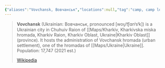 ```yaml
---
{"aliases":"Vovchansk, Вовчанськ","locations":null,"tag":"camp, camp location","date":null,"dg-home":false,"dg-publish":true,"dg-pass-frontmatter":true,"location":[50.2928843,36.9370028],"permalink":"/maps/vovchansk-vovchanska-miska-gromada-chuhuiv-raion-kharkiv-oblast-62500-62503-ukraine/","dgHomeLink":true,"dgPassFrontmatter":true}
---
```



> **Vovchansk** (Ukrainian: Вовчанськ, pronounced [wou̯ˈt͡ʃɑnʲsʲk]) is a  Ukrainian city in Chuhuiv Raion of [[Maps/Kharkiv, Kharkivska miska hromada, Kharkiv Raion, Kharkiv Oblast, Ukraine|Kharkiv Oblast]] (province). It hosts the administration of Vovchansk hromada (urban settlement), one of the hromadas of [[Maps/Ukraine|Ukraine]]. Population: 17,747 (2021 est.)
>
> [Wikipedia](https://en.wikipedia.org/wiki/Vovchansk)